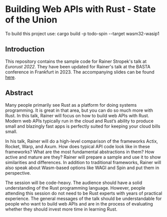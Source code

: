 # Building Web APIs with Rust - State of the Union

To build this project use:
cargo build -p todo-spin --target wasm32-wasip1

## Introduction

This repository contains the sample code for Rainer Stropek's talk at *Eurorust 2022*. They have been updated for Rainer's talk at the BASTA conference in Frankfurt in 2023. The accompanying slides can be found [here](https://slides.com/rainerstropek/rust-api-fxs/fullscreen).

## Abstract

Many people primarily see Rust as a platform for doing systems programming. It is great in that area, but you can do so much more with Rust. In this talk, Rainer will focus on how to build web APIs with Rust. Modern web APIs typically run in the cloud and Rust’s ability to produce small and blazingly fast apps is perfectly suited for keeping your cloud bills small.

In his talk, Rainer will do a high-level comparison of the frameworks Actix, Rocket, Warp, and Axum. How does typical API code look like in these frameworks? What are the most fundamental abstractions in them? How active and mature are they? Rainer will prepare a sample and use it to show similarities and differences. In addition to traditional frameworks, Rainer will also speak about Wasm-based options like WAGI and Spin and put them in perspective.

The session will be code-heavy. The audience should have a solid understanding of the Rust programming language. However, people attending this session do not need to be Rust experts with years of practical experience. The general messages of the talk should be understandable for people who want to build web APIs and are in the process of evaluating whether they should invest more time in learning Rust.
